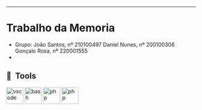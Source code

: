***********************
# Trabalho da Memoria

* Grupo:
  João Santos, nº 210100497
  Daniel Nunes, nº 200100306
  Gonçalo Rosa, nº 220001555
*
<h2> 🚀 &nbsp;Tools</h2>
<p align="left">
<img src="https://cdn.jsdelivr.net/gh/devicons/devicon/icons/vscode/vscode-original.svg" alt="vscode" width="45" height="45"/>
<img src="https://cdn.jsdelivr.net/gh/devicons/devicon/icons/html/html-original.svg" alt="bash" width="45" height="45"/>
<img src="https://cdn.jsdelivr.net/gh/devicons/devicon/icons/css/css-original.svg" alt="php" width="45" height="45"/>
  <img src="https://cdn.jsdelivr.net/gh/devicons/devicon/icons/js/js-original.svg" alt="php" width="45" height="45"/>
</p>
